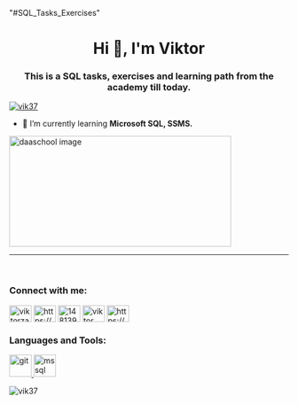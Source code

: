 "#SQL_Tasks_Exercises" 
<h1 align="center">Hi 👋, I'm Viktor</h1>
<h3 align="center">This is a SQL tasks, exercises and learning path from the academy till today.</h3>

<p align="left"> <a href="https://github.com/ryo-ma/github-profile-trophy"><img src="https://github-profile-trophy.vercel.app/?username=vik37" alt="vik37" /></a> </p>

- 🌱 I’m currently learning **Microsoft SQL, SSMS.**

<img src="https://dataschool.com/assets/images/how-to-teach-people-sql/leftJoin/leftJoin_2.gif" alt="daaschool image" width="400ppx" height="200px" />
<br />
<hr />
<br />

<h3 align="left">Connect with me:</h3>
<p align="left">
<a href="https://twitter.com/viktorzafirovs1" target="blank"><img align="center" src="https://raw.githubusercontent.com/rahuldkjain/github-profile-readme-generator/master/src/images/icons/Social/twitter.svg" alt="viktorzafirovs1" height="30" width="40" /></a>
<a href="https://linkedin.com/in/https://www.linkedin.com/in/viktor-zafirovski-8165725a/" target="blank"><img align="center" src="https://raw.githubusercontent.com/rahuldkjain/github-profile-readme-generator/master/src/images/icons/Social/linked-in-alt.svg" alt="https://www.linkedin.com/in/viktor-zafirovski-8165725a/" height="30" width="40" /></a>
<a href="https://stackoverflow.com/users/14813929" target="blank"><img align="center" src="https://raw.githubusercontent.com/rahuldkjain/github-profile-readme-generator/master/src/images/icons/Social/stack-overflow.svg" alt="14813929" height="30" width="40" /></a>
<a href="https://www.youtube.com/c/viktor zafirovski" target="blank"><img align="center" src="https://raw.githubusercontent.com/rahuldkjain/github-profile-readme-generator/master/src/images/icons/Social/youtube.svg" alt="viktor zafirovski" height="30" width="40" /></a>
<a href="https://www.hackerrank.com/https://www.hackerrank.com/vik_zafirovski" target="blank"><img align="center" src="https://raw.githubusercontent.com/rahuldkjain/github-profile-readme-generator/master/src/images/icons/Social/hackerrank.svg" alt="https://www.hackerrank.com/vik_zafirovski" height="30" width="40" /></a>
</p>

<h3 align="left">Languages and Tools:</h3>
<p align="left"> <a href="https://git-scm.com/" target="_blank" rel="noreferrer"> <img src="https://www.vectorlogo.zone/logos/git-scm/git-scm-icon.svg" alt="git" width="40" height="40"/> </a> <a href="https://www.microsoft.com/en-us/sql-server" target="_blank" rel="noreferrer"> <img src="https://www.svgrepo.com/show/303229/microsoft-sql-server-logo.svg" alt="mssql" width="40" height="40"/> </a> </p>

<p><img align="center" src="https://github-readme-stats.vercel.app/api/top-langs?username=vik37&show_icons=true&locale=en&layout=compact" alt="vik37" /></p>
